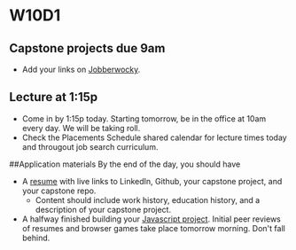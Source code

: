 # W10D1

## Capstone projects due 9am
* Add your links on [Jobberwocky][Jobberwocky].  

## Lecture at 1:15p
* Come in by 1:15p today.  Starting tomorrow, be in the office at 10am every day.  We will be taking roll.
* Check the Placements Schedule shared calendar for lecture times today and througout job search curriculum.


##Application materials
By the end of the day, you should have
  * A [resume][resume] with live links to LinkedIn, Github, your capstone project, and your capstone repo.  
      * Content should include work history, education history, and a description of your capstone project.  
  * A halfway finished building your [Javascript project][browser-game].
Initial peer reviews of resumes and browser games take place tomorrow morning.  Don't fall behind.  

[capstone-checklist]: https://github.com/appacademy/capstone-project-curriculum/blob/master/readings/capstone-checklist.md
[resume]: ../self-presentation/resume.md
[browser-game]: ../self-presentation/js_project.md
[Jobberwocky]: http://progress.appacademy.io/jobberwocky
